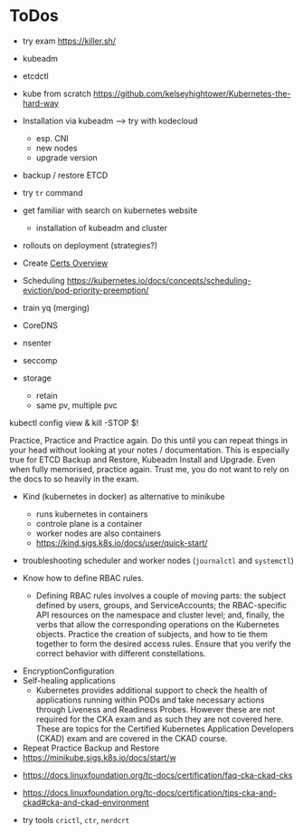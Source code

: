 # ToDos


- try exam https://killer.sh/

- kubeadm
- etcdctl

- kube from scratch https://github.com/kelseyhightower/Kubernetes-the-hard-way
- Installation via kubeadm --> try with kodecloud
  - esp. CNI
  - new nodes
  - upgrade version
- backup / restore ETCD
- try `tr` command
- get familiar with search on kubernetes website
  - installation of kubeadm and cluster
- rollouts on deployment (strategies?)
- Create [Certs Overview](./24-k8s-crts-overview.md)

- Scheduling https://kubernetes.io/docs/concepts/scheduling-eviction/pod-priority-preemption/

- train yq (merging)
- CoreDNS

- nsenter
- seccomp

 - storage
   - retain
   - same pv, multiple pvc


kubectl config view &
kill -STOP $!


Practice, Practice and Practice again. Do this until you can repeat things in your head without looking at your notes / documentation. This is especially true for ETCD Backup and Restore, Kubeadm Install and Upgrade. Even when fully memorised, practice again. Trust me, you do not want to rely on the docs to so heavily in the exam. 


- Kind (kubernetes in docker) as alternative to minikube
  - runs kubernetes in containers
  - controle plane is a container
  - worker nodes are also containers
  - https://kind.sigs.k8s.io/docs/user/quick-start/



- troubleshooting scheduler and worker nodes (`journalctl` and `systemctl`)

- Know how to define RBAC rules. 
  - Defining RBAC rules involves a couple of moving parts: the subject defined by users, groups, and ServiceAccounts; the RBAC-specific API resources on the namespace and cluster level; and, finally, the verbs that allow the corresponding operations on the Kubernetes objects. Practice the creation of subjects, and how to tie them together to form the desired access rules. Ensure that you verify the correct behavior with different constellations.
  



* EncryptionConfiguration
* Self-healing applications
    * Kubernetes provides additional support to check the health of applications running within PODs and take necessary actions through Liveness and Readiness Probes. However these are not required for the CKA exam and as such they are not covered here. These are topics for the Certified Kubernetes Application Developers (CKAD) exam and are covered in the CKAD course.
* Repeat Practice Backup and Restore
* https://minikube.sigs.k8s.io/docs/start/w 




- https://docs.linuxfoundation.org/tc-docs/certification/faq-cka-ckad-cks
- https://docs.linuxfoundation.org/tc-docs/certification/tips-cka-and-ckad#cka-and-ckad-environment 

- try tools `crictl`, `ctr`, `nerdcrt`